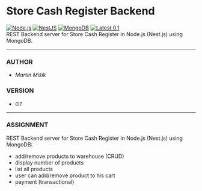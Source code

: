 # Store Cash Register Backend
[![Node.js](https://img.shields.io/badge/Node.js-43853D?style=flat-square&logo=node.js&logoColor=white)](https://nodejs.org/en/)
[![NestJS](https://img.shields.io/badge/nestjs-%23E0234E.svg?style=flat-square&logo=nestjs&logoColor=white)](https://nestjs.com/)
[![MongoDB](https://img.shields.io/badge/MongoDB-4EA94B?style=flat-square&logo=mongodb&logoColor=white)](https://www.mongodb.com/)
[![Latest 0.1](https://img.shields.io/badge/latest-v0.1-red.svg?style=flat-square)](https://github.com/proheap/store-cash-register-backend/)  
REST Backend server for Store Cash Register in Node.js (Nest.js) using MongoDB.

---
### AUTHOR
- *Martin Mišík*

### VERSION
- *0.1*

---
### ASSIGNMENT
REST Backend server  for Store Cash Register in Node.js (Nest.js) using MongoDB:

- add/remove products to warehouse (CRUD)
- display number of products 
- list all products
- user can add/remove product to his cart
- payment (transactional)
